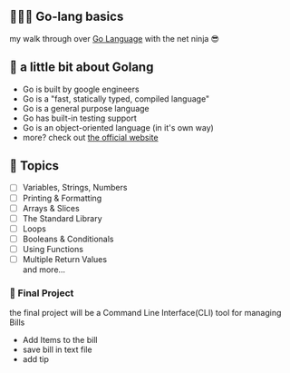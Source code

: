 ## 👩🏻‍💻 Go-lang basics

my walk through over [Go Language](https://golang.org/) with the net ninja 😎

## 🔭 a little bit about Golang

- Go is built by google engineers
- Go is a "fast, statically typed, compiled language"
- Go is a general purpose language
- Go has built-in testing support
- Go is an object-oriented language (in it's own way)
- more? check out [the official website](https://golang.org/)

## 📜 Topics

- [ ] Variables, Strings, Numbers
- [ ] Printing & Formatting
- [ ] Arrays & Slices
- [ ] The Standard Library
- [ ] Loops
- [ ] Booleans & Conditionals
- [ ] Using Functions
- [ ] Multiple Return Values <br />
      and more...

### 💎 Final Project

the final project will be a Command Line Interface(CLI) tool for managing Bills

- Add Items to the bill
- save bill in text file
- add tip
